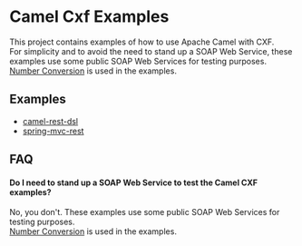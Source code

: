# Camel Cxf Examples

This project contains examples of how to use Apache Camel with CXF.<br>
For simplicity and to avoid the need to stand up a SOAP Web Service, these examples use some public SOAP Web Services 
for testing purposes.<br>
[Number Conversion](https://www.dataaccess.com/webservicesserver/NumberConversion.wso?WSDL) is used in the examples.

## Examples
- [camel-rest-dsl](camel-rest-dsl/README.md)
- [spring-mvc-rest](spring-mvc-rest/README.md)

## FAQ

#### Do I need to stand up a SOAP Web Service to test the Camel CXF examples?
No, you don't. These examples use some public SOAP Web Services for testing purposes.<br>
[Number Conversion](https://www.dataaccess.com/webservicesserver/NumberConversion.wso?WSDL) is used in the examples.


